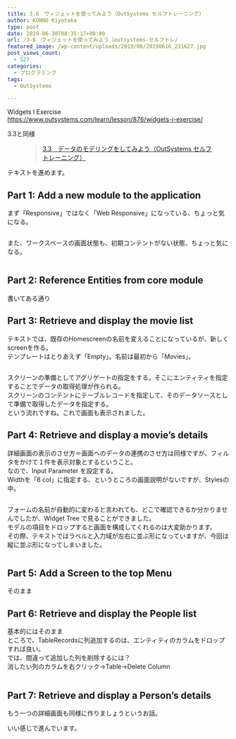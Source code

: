 ```yaml
---
title: 3.6　ウィジェットを使ってみよう（OutSystems セルフトレーニング）
author: KONNO Kiyotaka
type: post
date: 2019-06-30T08:35:17+00:00
url: /3-6　ウィジェットを使ってみよう（outsystems-セルフトレ/
featured_image: /wp-content/uploads/2019/06/20190616_231627.jpg
post_views_count:
  - 527
categories:
  - プログラミング
tags:
  - OutSystems

---
```

Widgets I Exercise  
<a rel="noreferrer noopener" target="_blank" href="https://www.outsystems.com/learn/lesson/876/widgets-i-exercise/">https://www.outsystems.com/learn/lesson/876/widgets-i-exercise/</a>

3.3と同様<figure class="wp-block-embed-wordpress wp-block-embed is-type-wp-embed is-provider-programmers-office">

<div class="wp-block-embed__wrapper">
  <blockquote class="wp-embedded-content" data-secret="iFaeTDehSi">
    <a href="https://www.programmers-office.ml/3-3%e3%80%80%e3%83%87%e3%83%bc%e3%82%bf%e3%81%ae%e3%83%a2%e3%83%87%e3%83%aa%e3%83%b3%e3%82%b0%e3%82%92%e3%81%97%e3%81%a6%e3%81%bf%e3%82%88%e3%81%86%ef%bc%88outsystems-%e3%82%bb%e3%83%ab%e3%83%95/">3.3　データのモデリングをしてみよう（OutSystems セルフトレーニング）</a>
  </blockquote>
</div></figure> 

テキストを進めます。

## Part 1: Add a new module to the application

まず「Responsive」ではなく「Web Responsive」になっている、ちょっと気になる。<figure class="wp-block-image">

<img src="https://i0.wp.com/www.programmers-office.ml/wp-content/uploads/2019/06/スクリーンショット-2019-06-30-14.14.36.png?ssl=1" alt="" class="wp-image-3022" srcset="https://i0.wp.com/www.programmers-office.ml/wp-content/uploads/2019/06/スクリーンショット-2019-06-30-14.14.36.png?w=480&ssl=1 480w, https://i0.wp.com/www.programmers-office.ml/wp-content/uploads/2019/06/スクリーンショット-2019-06-30-14.14.36.png?resize=300%2C56&ssl=1 300w" sizes="(max-width: 480px) 100vw, 480px" data-recalc-dims="1" /> </figure> 

また、ワークスペースの画面状態も、初期コンテントがない状態、ちょっと気になる。<figure class="wp-block-image">

<img src="https://i0.wp.com/www.programmers-office.ml/wp-content/uploads/2019/06/スクリーンショット-2019-06-30-14.18.47.png?ssl=1" alt="" class="wp-image-3023" srcset="https://i0.wp.com/www.programmers-office.ml/wp-content/uploads/2019/06/スクリーンショット-2019-06-30-14.18.47.png?w=640&ssl=1 640w, https://i0.wp.com/www.programmers-office.ml/wp-content/uploads/2019/06/スクリーンショット-2019-06-30-14.18.47.png?resize=300%2C169&ssl=1 300w" sizes="(max-width: 640px) 100vw, 640px" data-recalc-dims="1" /> </figure> 

## Part 2: Reference Entities from core module

書いてある通り

## Part 3: Retrieve and display the movie list

テキストでは、既存のHomescreenの名前を変えることになっているが、新しくscreenを作る。  
テンプレートはとりあえず「Empty」。名前は最初から「Movies」。<figure class="wp-block-image">

<img src="https://i2.wp.com/www.programmers-office.ml/wp-content/uploads/2019/06/newscreen.png?ssl=1" alt="" class="wp-image-3024" srcset="https://i2.wp.com/www.programmers-office.ml/wp-content/uploads/2019/06/newscreen.png?w=640&ssl=1 640w, https://i2.wp.com/www.programmers-office.ml/wp-content/uploads/2019/06/newscreen.png?resize=300%2C176&ssl=1 300w" sizes="(max-width: 640px) 100vw, 640px" data-recalc-dims="1" /> </figure> 

スクリーンの準備としてアグリゲートの指定をする。そこにエンティティを指定することでデータの取得処理が作られる。  
スクリーンのコンテントにテーブルレコードを指定して、そのデータソースとして準備で取得したデータを指定する。  
という流れですね。これで画面も表示されました。

## Part 4: Retrieve and display a movie’s details

詳細画面の表示のさせ方＝画面へのデータの連携のさせ方は同様ですが、フィルタをかけて１件を表示対象とするということ。  
なので、Input Parameter を設定する。  
Widthを「8 col」に指定する、というところの画面説明がないですが、Stylesの中。<figure class="wp-block-image">

<img src="https://i1.wp.com/www.programmers-office.ml/wp-content/uploads/2019/06/width.png?ssl=1" alt="" class="wp-image-3026" srcset="https://i1.wp.com/www.programmers-office.ml/wp-content/uploads/2019/06/width.png?w=287&ssl=1 287w, https://i1.wp.com/www.programmers-office.ml/wp-content/uploads/2019/06/width.png?resize=205%2C300&ssl=1 205w" sizes="(max-width: 287px) 100vw, 287px" data-recalc-dims="1" /> </figure> 

フォームの名前が自動的に変わると言われても、どこで確認できるか分かりませんでしたが、Widget Tree で見ることができました。  
モデルの項目をドロップすると画面を構成してくれるのは大変助かります。  
その際、テキストではラベルと入力域が左右に並ぶ形になっていますが、今回は縦に並ぶ形になってしまいました。<figure class="wp-block-image">

<img src="https://i2.wp.com/www.programmers-office.ml/wp-content/uploads/2019/06/detail.png?ssl=1" alt="" class="wp-image-3025" srcset="https://i2.wp.com/www.programmers-office.ml/wp-content/uploads/2019/06/detail.png?w=499&ssl=1 499w, https://i2.wp.com/www.programmers-office.ml/wp-content/uploads/2019/06/detail.png?resize=257%2C300&ssl=1 257w" sizes="(max-width: 499px) 100vw, 499px" data-recalc-dims="1" /> </figure> 

## Part 5: Add a Screen to the top Menu

そのまま

## Part 6: Retrieve and display the People list

基本的にはそのまま  
ところで、TableRecordsに列追加するのは、エンティティのカラムをドロップすれば良い。  
では、間違って追加した列を削除するには？  
消したい列のカラムを右クリック→Table→Delete Column<figure class="wp-block-image">

<img src="https://i2.wp.com/www.programmers-office.ml/wp-content/uploads/2019/06/delcol.png?ssl=1" alt="" class="wp-image-3027" srcset="https://i2.wp.com/www.programmers-office.ml/wp-content/uploads/2019/06/delcol.png?w=583&ssl=1 583w, https://i2.wp.com/www.programmers-office.ml/wp-content/uploads/2019/06/delcol.png?resize=300%2C199&ssl=1 300w" sizes="(max-width: 583px) 100vw, 583px" data-recalc-dims="1" /> </figure> 

## Part 7: Retrieve and display a Person’s details

もう一つの詳細画面も同様に作りましょうというお話。

いい感じで進んでいます。
